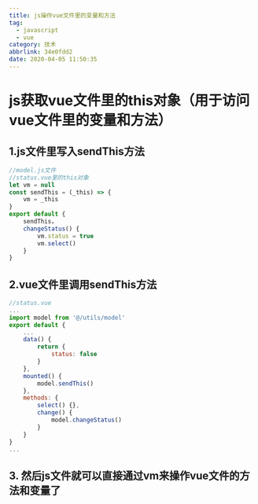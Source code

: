 ```yaml
---
title: js操作vue文件里的变量和方法
tag:
  - javascript
  - vue
category: 技术
abbrlink: 34e0fdd2
date: 2020-04-05 11:50:35
---
```


# js获取vue文件里的this对象（用于访问vue文件里的变量和方法）

## 1.js文件里写入sendThis方法

``` javascript
//model.js文件
//status.vue里的this对象
let vm = null
const sendThis = (_this) => {
    vm = _this
}
export default {
    sendThis，
    changeStatus() {
        vm.status = true
        vm.select()
    }
}
```

## 2.vue文件里调用sendThis方法

``` javascript
//status.vue
...
import model from '@/utils/model'
export default {
    ...
    data() {
        return {
            status: false
        }
    },
    mounted() {
        model.sendThis()
    },
    methods: {
        select() {},
        change() {
            model.changeStatus()
        }
    }
}
...
```

## 3. 然后js文件就可以直接通过vm来操作vue文件的方法和变量了

